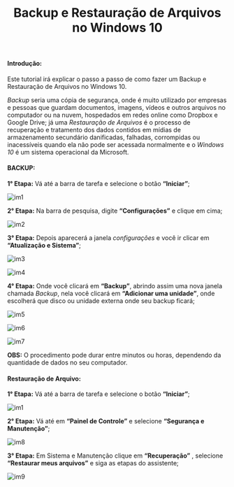 ﻿---
layout: post
title: "Backup e Restauração de Arquivos no Windows 10"
categories: ['Manutenção']
authors: ['Vitória de Paula camelo'] 
tags: [Backup, Restauração de Arquivos, Windows 10]
description: 'Tutorial de como fazer um Backup e Restauração de Arquivos no Windows 10'
image: Backup.png
---

#### **Introdução:** 

Este tutorial irá explicar o passo a passo de como fazer um Backup e Restauração de Arquivos no Windows 10.

*Backup* seria uma cópia de segurança, onde é muito utilizado por empresas e pessoas que guardam documentos, imagens, vídeos e outros arquivos no computador ou na nuvem, hospedados em redes online como Dropbox e Google Drive; já uma *Restauração de Arquivos* é o processo de recuperação e tratamento dos dados contidos em mídias de armazenamento secundário danificadas, falhadas, corrompidas ou inacessíveis quando ela não pode ser acessada normalmente e o *Windows 10* é um sistema operacional da Microsoft.

#### **BACKUP:**

**1° Etapa:** Vá até a barra de tarefa e selecione o botão **“Iniciar”**;

![im1](/42/images/post/im1.png)

**2° Etapa:** Na barra de pesquisa, digite **“Configurações”** e clique em cima;

![im2](/42/images/post/im2.png)

**3° Etapa:**  Depois aparecerá a janela *configurações* e você ir clicar em **“Atualização e Sistema”**;

![im3](/42/images/post/im3.png)

![im4](/42/images/post/im4.png)

**4° Etapa:** Onde você clicará em **“Backup”**, abrindo assim uma nova janela chamada *Backup*, nela você clicará em **“Adicionar uma unidade”**, onde escolherá que disco ou unidade externa onde seu backup ficará;

![im5](/42/images/post/im5.png)

![im6](/42/images/post/im6.png)

![im7](/42/images/post/im7.png)

**OBS:** O procedimento pode durar entre minutos ou horas, dependendo da quantidade de dados no seu computador.

#### **Restauração de Arquivo:**

**1° Etapa:** Vá até a barra de tarefa e selecione o botão **“Iniciar”**;

![im1](/42/images/post/im1.png)

**2° Etapa:** Vá até em **“Painel de Controle”** e selecione **“Segurança e Manutenção”**;

![im8](/42/images/post/im8.png)

**3° Etapa:** Em Sistema e Manutenção clique em **“Recuperação”** , selecione **“Restaurar meus arquivos”** e siga as etapas do assistente;

![im9](/42/images/post/im9.png)






